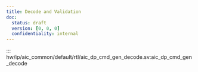 ```yaml
---
title: Decode and Validation
doc:
  status: draft
  version: [0, 0, 0]
  confidentiality: internal
---
```


::: hw/ip/aic_common/default/rtl/aic_dp_cmd_gen_decode.sv:aic_dp_cmd_gen_decode
